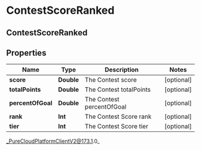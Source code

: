 # ContestScoreRanked

## ContestScoreRanked

## Properties

|Name | Type | Description | Notes|
|------------ | ------------- | ------------- | -------------|
| **score** | **Double** | The Contest score | [optional] |
| **totalPoints** | **Double** | The Contest totalPoints | [optional] |
| **percentOfGoal** | **Double** | The Contest percentOfGoal | [optional] |
| **rank** | **Int** | The Contest Score rank | [optional] |
| **tier** | **Int** | The Contest Score tier | [optional] |



_PureCloudPlatformClientV2@173.1.0_
